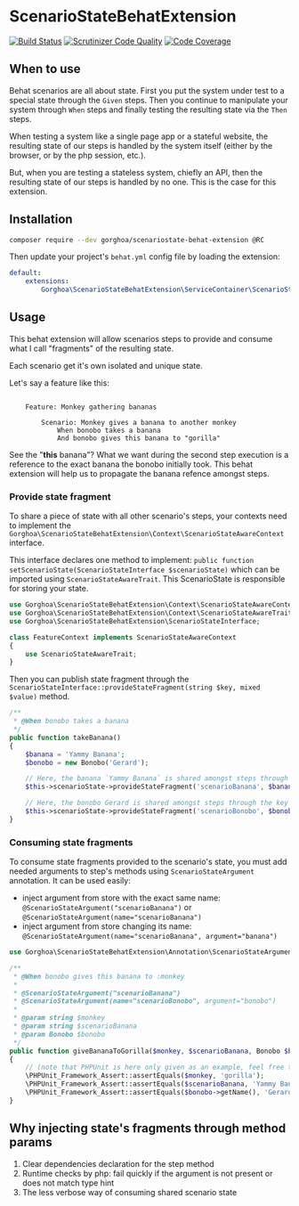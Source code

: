 # ScenarioStateBehatExtension

[![Build Status](https://travis-ci.org/gorghoa/ScenarioStateBehatExtension.svg?branch=master)](https://travis-ci.org/gorghoa/ScenarioStateBehatExtension)
[![Scrutinizer Code Quality](https://scrutinizer-ci.com/g/gorghoa/ScenarioStateBehatExtension/badges/quality-score.png?b=master)](https://scrutinizer-ci.com/g/gorghoa/ScenarioStateBehatExtension/?branch=master)
[![Code Coverage](https://scrutinizer-ci.com/g/gorghoa/ScenarioStateBehatExtension/badges/coverage.png?b=master)](https://scrutinizer-ci.com/g/gorghoa/ScenarioStateBehatExtension/?branch=master)

## When to use

Behat scenarios are all about state. First you put the system under test
to a special state through the `Given` steps. Then you continue to manipulate
your system through `When` steps and finally testing the resulting state via
the `Then` steps.

When testing a system like a single page app or a stateful website, the resulting state of our steps is handled by the
system itself (either by the browser, or by the php session, etc.).

But, when you are testing a stateless system, chiefly an API, then the resulting state of our steps is handled by no
one. This is the case for this extension.

## Installation


```bash
composer require --dev gorghoa/scenariostate-behat-extension @RC
```

Then update your project's `behat.yml` config file by loading the extension:

```yaml
default:
    extensions:
        Gorghoa\ScenarioStateBehatExtension\ServiceContainer\ScenarioStateExtension: ~
```

## Usage

This behat extension will allow scenarios steps to provide and consume what I call "fragments" of the resulting state.

Each scenario get it's own isolated and unique state.

Let's say a feature like this:

```gherkin

    Feature: Monkey gathering bananas

        Scenario: Monkey gives a banana to another monkey
            When bonobo takes a banana
            And bonobo gives this banana to "gorilla"
```

See the "**this** banana"? What we want during the second step execution is a reference to the exact banana the bonobo
initially took. This behat extension will help us to propagate the banana refence amongst steps.


### Provide state fragment

To share a piece of state with all other scenario's steps, your contexts need to implement the
`Gorghoa\ScenarioStateBehatExtension\Context\ScenarioStateAwareContext` interface.

This interface declares one method to implement: `public function setScenarioState(ScenarioStateInterface $scenarioState)`
which can be imported using `ScenarioStateAwareTrait`. This ScenarioState is responsible for storing your state.

```php
use Gorghoa\ScenarioStateBehatExtension\Context\ScenarioStateAwareContext;
use Gorghoa\ScenarioStateBehatExtension\Context\ScenarioStateAwareTrait;
use Gorghoa\ScenarioStateBehatExtension\ScenarioStateInterface;

class FeatureContext implements ScenarioStateAwareContext
{
    use ScenarioStateAwareTrait;
}
```

Then you can publish state fragment through the `ScenarioStateInterface::provideStateFragment(string $key, mixed $value)`
method.

```php
/**
 * @When bonobo takes a banana
 */
public function takeBanana()
{
    $banana = 'Yammy Banana';
    $bonobo = new Bonobo('Gerard');

    // Here, the banana `Yammy Banana` is shared amongst steps through the key "scenarioBanana"
    $this->scenarioState->provideStateFragment('scenarioBanana', $banana);

    // Here, the bonobo Gerard is shared amongst steps through the key "scenarioBonobo"
    $this->scenarioState->provideStateFragment('scenarioBonobo', $bonobo);
}
```

### Consuming state fragments

To consume state fragments provided to the scenario's state, you must add needed arguments to step's methods using
`ScenarioStateArgument` annotation. It can be used easily:

- inject argument from store with the exact same name: `@ScenarioStateArgument("scenarioBanana")` or `@ScenarioStateArgument(name="scenarioBanana")`
- inject argument from store changing its name: `@ScenarioStateArgument(name="scenarioBanana", argument="banana")`

```php
use Gorghoa\ScenarioStateBehatExtension\Annotation\ScenarioStateArgument;

/**
 * @When bonobo gives this banana to :monkey
 *
 * @ScenarioStateArgument("scenarioBanana")
 * @ScenarioStateArgument(name="scenarioBonobo", argument="bonobo")
 *
 * @param string $monkey
 * @param string $scenarioBanana
 * @param Bonobo $bonobo
 */
public function giveBananaToGorilla($monkey, $scenarioBanana, Bonobo $bonobo)
{
    // (note that PHPUnit is here only given as an example, feel free to use any asserter you want)
    \PHPUnit_Framework_Assert::assertEquals($monkey, 'gorilla');
    \PHPUnit_Framework_Assert::assertEquals($scenarioBanana, 'Yammy Banana');
    \PHPUnit_Framework_Assert::assertEquals($bonobo->getName(), 'Gerard');
}
```

## Why injecting state's fragments through method params

  1. Clear dependencies declaration for the step method
  2. Runtime checks by php: fail quickly if the argument is not present or does not match type hint
  3. The less verbose way of consuming shared scenario state
